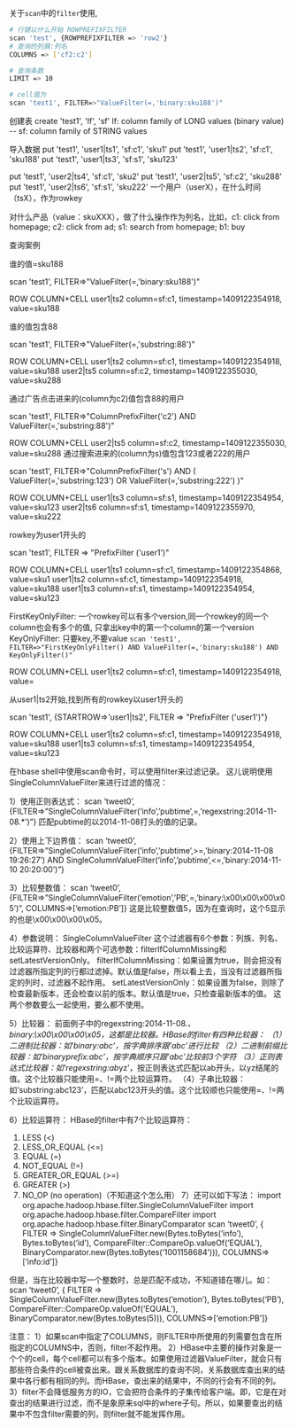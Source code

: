 关于`scan`中的`filter`使用,

```sh
# 行键以什么开始 ROWPREFIXFILTER
scan 'test', {ROWPREFIXFILTER => 'row2'}
# 查询的列簇:列名
COLUMNS => ['cf2:c2']

# 查询条数
LIMIT => 10

# cell值为
scan 'test1', FILTER=>"ValueFilter(=,'binary:sku188')"
```

创建表
create 'test1', 'lf', 'sf'
lf: column family of LONG values (binary value)
-- sf: column family of STRING values

导入数据
put 'test1', 'user1|ts1', 'sf:c1', 'sku1'
put 'test1', 'user1|ts2', 'sf:c1', 'sku188'
put 'test1', 'user1|ts3', 'sf:s1', 'sku123'

put 'test1', 'user2|ts4', 'sf:c1', 'sku2'
put 'test1', 'user2|ts5', 'sf:c2', 'sku288'
put 'test1', 'user2|ts6', 'sf:s1', 'sku222'
一个用户（userX），在什么时间（tsX），作为rowkey

对什么产品（value：skuXXX），做了什么操作作为列名，比如，c1: click from homepage; c2: click from ad; s1: search from homepage; b1: buy

查询案例

谁的值=sku188

scan 'test1', FILTER=>"ValueFilter(=,'binary:sku188')"

ROW                          COLUMN+CELL
 user1|ts2                   column=sf:c1, timestamp=1409122354918, value=sku188

谁的值包含88

scan 'test1', FILTER=>"ValueFilter(=,'substring:88')"

ROW                          COLUMN+CELL
 user1|ts2                   column=sf:c1, timestamp=1409122354918, value=sku188
 user2|ts5                   column=sf:c2, timestamp=1409122355030, value=sku288


通过广告点击进来的(column为c2)值包含88的用户

scan 'test1', FILTER=>"ColumnPrefixFilter('c2') AND ValueFilter(=,'substring:88')"

ROW                          COLUMN+CELL
 user2|ts5                   column=sf:c2, timestamp=1409122355030, value=sku288
通过搜索进来的(column为s)值包含123或者222的用户

scan 'test1', FILTER=>"ColumnPrefixFilter('s') AND ( ValueFilter(=,'substring:123') OR ValueFilter(=,'substring:222') )"

ROW                          COLUMN+CELL
 user1|ts3                   column=sf:s1, timestamp=1409122354954, value=sku123
 user2|ts6                   column=sf:s1, timestamp=1409122355970, value=sku222

rowkey为user1开头的

scan 'test1', FILTER => "PrefixFilter ('user1')"

ROW                          COLUMN+CELL
 user1|ts1                   column=sf:c1, timestamp=1409122354868, value=sku1
 user1|ts2                   column=sf:c1, timestamp=1409122354918, value=sku188
 user1|ts3                   column=sf:s1, timestamp=1409122354954, value=sku123

FirstKeyOnlyFilter: 一个rowkey可以有多个version,同一个rowkey的同一个column也会有多个的值, 只拿出key中的第一个column的第一个version
KeyOnlyFilter: 只要key,不要value
`scan 'test1', FILTER=>"FirstKeyOnlyFilter() AND ValueFilter(=,'binary:sku188') AND KeyOnlyFilter()"`

ROW                          COLUMN+CELL
 user1|ts2                   column=sf:c1, timestamp=1409122354918, value=

从user1|ts2开始,找到所有的rowkey以user1开头的

scan 'test1', {STARTROW=>'user1|ts2', FILTER => "PrefixFilter ('user1')"}

ROW                          COLUMN+CELL
 user1|ts2                   column=sf:c1, timestamp=1409122354918, value=sku188
 user1|ts3                   column=sf:s1, timestamp=1409122354954, value=sku123



在hbase shell中使用scan命令时，可以使用filter来过滤记录。
这儿说明使用SingleColumnValueFilter来进行过滤的情况：

1）使用正则表达式：
scan ‘tweet0’, {FILTER=>”SingleColumnValueFilter(‘info’,’pubtime’,=,’regexstring:2014-11-08.*’)”}
匹配pubtime的以2014-11-08打头的值的记录。

2）使用上下边界值：
scan ‘tweet0’, {FILTER=>”SingleColumnValueFilter(‘info’,’pubtime’,>=,’binary:2014-11-08 19:26:27’) AND SingleColumnValueFilter(‘info’,’pubtime’,<=,’binary:2014-11-10 20:20:00’)”}

3）比较整数值：
scan ‘tweet0’, {FILTER=>”SingleColumnValueFilter(‘emotion’,’PB’,=,’binary:\x00\x00\x00\x05’)”, COLUMNS=>[‘emotion:PB’]}
这是比较整数值5，因为在查询时，这个5显示的也是\x00\x00\x00\x05。

4）参数说明：
SingleColumnValueFilter 这个过滤器有6个参数：列族、列名、比较运算符、比较器和两个可选参数：filterIfColumnMissing和setLatestVersionOnly。
filterIfColumnMissing：如果设置为true，则会把没有过滤器所指定列的行都过滤掉。默认值是false，所以看上去，当没有过滤器所指定的列时，过滤器不起作用。
setLatestVersionOnly：如果设置为false，则除了检查最新版本，还会检查以前的版本。默认值是true，只检查最新版本的值。
这两个参数要么一起使用，要么都不使用。

5）比较器：
前面例子中的regexstring:2014-11-08.*、binary:\x00\x00\x00\x05，这都是比较器。HBase的filter有四种比较器：
（1）二进制比较器：如’binary:abc’，按字典排序跟’abc’进行比较
（2）二进制前缀比较器：如’binaryprefix:abc’，按字典顺序只跟’abc’比较前3个字符
（3）正则表达式比较器：如’regexstring:ab*yz’，按正则表达式匹配以ab开头，以yz结尾的值。这个比较器只能使用=、!=两个比较运算符。
（4）子串比较器：如’substring:abc123’，匹配以abc123开头的值。这个比较顺也只能使用=、!=两个比较运算符。

6）比较运算符：
HBase的filter中有7个比较运算符：

1. LESS (<)
2. LESS_OR_EQUAL (<=)
3. EQUAL (=)
4. NOT_EQUAL (!=)
5. GREATER_OR_EQUAL (>=)
6. GREATER (>)
7. NO_OP (no operation)（不知道这个怎么用）
7）还可以如下写法：
import org.apache.hadoop.hbase.filter.SingleColumnValueFilter
import org.apache.hadoop.hbase.filter.CompareFilter
import org.apache.hadoop.hbase.filter.BinaryComparator
scan ‘tweet0’, { FILTER => SingleColumnValueFilter.new(Bytes.toBytes(‘info’), Bytes.toBytes(‘id’), CompareFilter::CompareOp.valueOf(‘EQUAL’), BinaryComparator.new(Bytes.toBytes(‘1001158684’))), COLUMNS=>[‘info:id’]}

但是，当在比较器中写一个整数时，总是匹配不成功，不知道错在哪儿。如：
scan ‘tweet0’, { FILTER => SingleColumnValueFilter.new(Bytes.toBytes(‘emotion’), Bytes.toBytes(‘PB’), CompareFilter::CompareOp.valueOf(‘EQUAL’), BinaryComparator.new(Bytes.toBytes(5))), COLUMNS=>[‘emotion:PB’]}

注意：
1）如果scan中指定了COLUMNS，则FILTER中所使用的列需要包含在所指定的COLUMNS中，否则，filter不起作用。
2）HBase中主要的操作对象是一个个的cell，每个cell都可以有多个版本。如果使用过滤器ValueFilter，就会只有那些符合条件的cell被查出来。跟关系数据库的查询不同，关系数据库查出来的结果中各行都有相同的列。而HBase，查出来的结果中，不同的行会有不同的列。
3）filter不会降低服务方的IO，它会把符合条件的子集传给客户端。即，它是在对查出的结果进行过滤，而不是象原来sql中的where子句。所以，如果要查出的结果中不包含filter需要的列，则filter就不能发挥作用。

